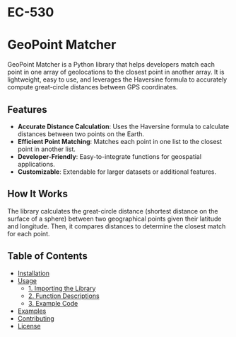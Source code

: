 # EC-530
# GeoPoint Matcher

GeoPoint Matcher is a Python library that helps developers match each point in one array of geolocations to the closest point in another array. It is lightweight, easy to use, and leverages the Haversine formula to accurately compute great-circle distances between GPS coordinates.

## Features

- **Accurate Distance Calculation**: Uses the Haversine formula to calculate distances between two points on the Earth.
- **Efficient Point Matching**: Matches each point in one list to the closest point in another list.
- **Developer-Friendly**: Easy-to-integrate functions for geospatial applications.
- **Customizable**: Extendable for larger datasets or additional features.

## How It Works

The library calculates the great-circle distance (shortest distance on the surface of a sphere) between two geographical points given their latitude and longitude. Then, it compares distances to determine the closest match for each point.

## Table of Contents

- [Installation](#installation)
- [Usage](#usage)
  - [1. Importing the Library](#1-importing-the-library)
  - [2. Function Descriptions](#2-function-descriptions)
  - [3. Example Code](#3-example-code)
- [Examples](#examples)
- [Contributing](#contributing)
- [License](#license)

